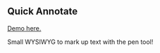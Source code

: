 ## Quick Annotate

[Demo here.](https://rodericasm.github.io/quick_annotate/)

Small WYSIWYG to mark up text with the pen tool!



